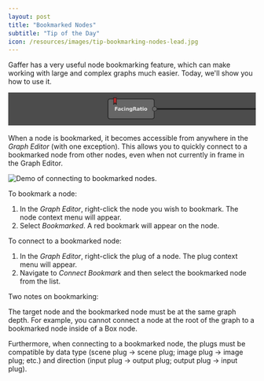 ```yaml
---
layout: post
title: "Bookmarked Nodes"
subtitle: "Tip of the Day"
icon: /resources/images/tip-bookmarking-nodes-lead.jpg
---
```


Gaffer has a very useful node bookmarking feature, which can make working with large and complex graphs much easier. Today, we'll show you how to use it.

<img class="mtb-30" src="/resources/images/tip-bookmarking-nodes-lead.jpg" alt="A bookmarked node">

When a node is bookmarked, it becomes accessible from anywhere in the _Graph Editor_ (with one exception). This allows you to quickly connect to a bookmarked node from other nodes, even when not currently in frame in the Graph Editor.

<img class="mtb-30" src="/resources/images/tip-bookmarking-nodes.gif" alt="Demo of connecting to bookmarked nodes.">

To bookmark a node:

1. In the _Graph Editor_, right-click the node you wish to bookmark. The node context menu will appear.
2. Select _Bookmarked_. A red bookmark will appear on the node.

To connect to a bookmarked node:

1. In the _Graph Editor_, right-click the plug of a node. The plug context menu will appear.
2. Navigate to _Connect Bookmark_ and then select the bookmarked node from the list.

Two notes on bookmarking:

The target node and the bookmarked node must be at the same graph depth. For example, you cannot connect a node at the root of the graph to a bookmarked node inside of a Box node.

Furthermore, when connecting to a bookmarked node, the plugs must be compatible by data type (scene plug → scene plug; image plug → image plug; etc.) and direction (input plug → output plug; output plug → input plug).

